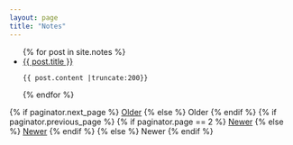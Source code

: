 ```yaml
---
layout: page
title: "Notes"
---
```


<ul class="posts">
  {% for post in site.notes %}
  <li>
      <a href="{{ post.url | absolute_url }}">
        {{ post.title }}
      </a>

    {{ post.content |truncate:200}}
  </li>
  {% endfor %}
</ul>


<div class="pagination">
  {% if paginator.next_page %}
    <a class="pagination-item older" href="{{ paginator.next_page_path | absolute_url }}">Older</a>
  {% else %}
    <span class="pagination-item older">Older</span>
  {% endif %}
  {% if paginator.previous_page %}
    {% if paginator.page == 2 %}
      <a class="pagination-item newer" href="{{ '/' | absolute_url }}">Newer</a>
    {% else %}
      <a class="pagination-item newer" href="{{ paginator.previous_page_path | absolute_url }}">Newer</a>
    {% endif %}
  {% else %}
    <span class="pagination-item newer">Newer</span>
  {% endif %}
</div>